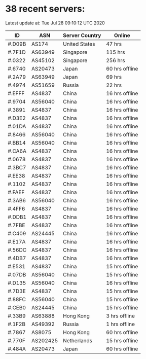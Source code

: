 # 38 recent servers:

Latest update at: Tue Jul 28 09:10:12 UTC 2020

| ID | ASN | Server Country | Online |
| -- | --- | -------------- | ------ |
| #.D09B | AS174 | United States | 47 hrs |
| #.7F1D | AS63949 | Singapore | 115 hrs |
| #.0322 | AS45102 | Singapore | 256 hrs |
| #.6740 | AS20473 | Japan | 60 hrs offline |
| #.2A79 | AS63949 | Japan | 69 hrs |
| #.4974 | AS51659 | Russia | 22 hrs |
| #.EFFF | AS4837 | China | 16 hrs offline |
| #.9704 | AS56040 | China | 16 hrs offline |
| #.3891 | AS4837 | China | 16 hrs offline |
| #.D3E2 | AS4837 | China | 16 hrs offline |
| #.01DA | AS4837 | China | 16 hrs offline |
| #.8466 | AS56040 | China | 16 hrs offline |
| #.BB14 | AS56040 | China | 16 hrs offline |
| #.CA6A | AS4837 | China | 16 hrs offline |
| #.0678 | AS4837 | China | 16 hrs offline |
| #.3BC7 | AS4837 | China | 16 hrs offline |
| #.EE38 | AS4837 | China | 16 hrs offline |
| #.1102 | AS4837 | China | 16 hrs offline |
| #.FAEF | AS4837 | China | 16 hrs offline |
| #.3AB6 | AS56040 | China | 16 hrs offline |
| #.4FF6 | AS4837 | China | 16 hrs offline |
| #.DDB1 | AS4837 | China | 16 hrs offline |
| #.7FBE | AS4837 | China | 16 hrs offline |
| #.C409 | AS24445 | China | 16 hrs offline |
| #.E17A | AS4837 | China | 16 hrs offline |
| #.56DC | AS4837 | China | 16 hrs offline |
| #.4DB7 | AS4837 | China | 16 hrs offline |
| #.E531 | AS4837 | China | 15 hrs offline |
| #.07DB | AS56040 | China | 15 hrs offline |
| #.D135 | AS56040 | China | 16 hrs offline |
| #.7D3E | AS4837 | China | 15 hrs offline |
| #.88FC | AS56040 | China | 15 hrs offline |
| #.CEB0 | AS24445 | China | 15 hrs offline |
| #.33B9 | AS63888 | Hong Kong | 3 hrs offline |
| #.1F2B | AS49392 | Russia | 1 hrs offline |
| #.7867 | AS8075 | Hong Kong | 60 hrs offline |
| #.770F | AS202425 | Netherlands | 15 hrs offline |
| #.484A | AS20473 | Japan | 60 hrs offline |

